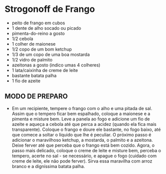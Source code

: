 # Strogonoff de Frango

- peito de frango em cubos
- 1 dente de alho socado ou picado
- pimenta-do-reino a gosto
- 1/2 cebola
- 1 colher de maionese
- 1/2 copo de um bom ketchup
- 1/3 de um copo de uma boa mostarda
- 1/2 vidro de palmito
- azeitonas a gosto (indico umas 4 colheres)
- 1 lata/caixinha de creme de leite
- bastante batata palha
- 1 fio de azeite

## MODO DE PREPARO
- Em um recipiente, tempere o frango com o alho e uma pitada de sal.
  Assim que o tempero ficar bem espalhado, coloque a maionese e a pimenta e misture bem.
  Leve a panela ao fogo e adicione um fio de azeite e aqueça a cebola até que perca a acidez (quando ela fica mais transparente).
  Coloque o frango e doure ele bastante, no fogo baixo, até que comece a soltar o líquido que lhe é peculiar.
  O próximo passo é adicionar o maravilhoso ketchup, a mostarda, o palmito e a azeitona.
  Deixe ferver até que perceba que o frango está bem cozido.
  Agora, o passo mais delicado, coloque o creme de leite e misture bem, perceba o tempero, acerte no sal - se necessário, e apague o fogo (cuidado com creme de leite, ele não pode ferver).
  Sirva essa maravilha com arroz branco e a digníssima batata palha.